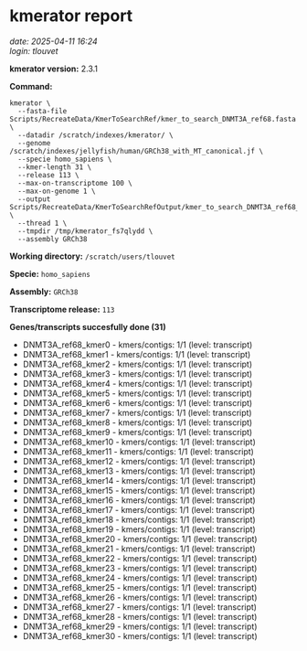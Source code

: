 # kmerator report
*date: 2025-04-11 16:24*  
*login: tlouvet*

**kmerator version:** 2.3.1

**Command:**

```
kmerator \
  --fasta-file Scripts/RecreateData/KmerToSearchRef/kmer_to_search_DNMT3A_ref68.fasta \
  --datadir /scratch/indexes/kmerator/ \
  --genome /scratch/indexes/jellyfish/human/GRCh38_with_MT_canonical.jf \
  --specie homo_sapiens \
  --kmer-length 31 \
  --release 113 \
  --max-on-transcriptome 100 \
  --max-on-genome 1 \
  --output Scripts/RecreateData/KmerToSearchRefOutput/kmer_to_search_DNMT3A_ref68_output \
  --thread 1 \
  --tmpdir /tmp/kmerator_fs7qlydd \
  --assembly GRCh38
```

**Working directory:** `/scratch/users/tlouvet`

**Specie:** `homo_sapiens`

**Assembly:** `GRCh38`

**Transcriptome release:** `113`

**Genes/transcripts succesfully done (31)**

- DNMT3A_ref68_kmer0 - kmers/contigs: 1/1 (level: transcript)
- DNMT3A_ref68_kmer1 - kmers/contigs: 1/1 (level: transcript)
- DNMT3A_ref68_kmer2 - kmers/contigs: 1/1 (level: transcript)
- DNMT3A_ref68_kmer3 - kmers/contigs: 1/1 (level: transcript)
- DNMT3A_ref68_kmer4 - kmers/contigs: 1/1 (level: transcript)
- DNMT3A_ref68_kmer5 - kmers/contigs: 1/1 (level: transcript)
- DNMT3A_ref68_kmer6 - kmers/contigs: 1/1 (level: transcript)
- DNMT3A_ref68_kmer7 - kmers/contigs: 1/1 (level: transcript)
- DNMT3A_ref68_kmer8 - kmers/contigs: 1/1 (level: transcript)
- DNMT3A_ref68_kmer9 - kmers/contigs: 1/1 (level: transcript)
- DNMT3A_ref68_kmer10 - kmers/contigs: 1/1 (level: transcript)
- DNMT3A_ref68_kmer11 - kmers/contigs: 1/1 (level: transcript)
- DNMT3A_ref68_kmer12 - kmers/contigs: 1/1 (level: transcript)
- DNMT3A_ref68_kmer13 - kmers/contigs: 1/1 (level: transcript)
- DNMT3A_ref68_kmer14 - kmers/contigs: 1/1 (level: transcript)
- DNMT3A_ref68_kmer15 - kmers/contigs: 1/1 (level: transcript)
- DNMT3A_ref68_kmer16 - kmers/contigs: 1/1 (level: transcript)
- DNMT3A_ref68_kmer17 - kmers/contigs: 1/1 (level: transcript)
- DNMT3A_ref68_kmer18 - kmers/contigs: 1/1 (level: transcript)
- DNMT3A_ref68_kmer19 - kmers/contigs: 1/1 (level: transcript)
- DNMT3A_ref68_kmer20 - kmers/contigs: 1/1 (level: transcript)
- DNMT3A_ref68_kmer21 - kmers/contigs: 1/1 (level: transcript)
- DNMT3A_ref68_kmer22 - kmers/contigs: 1/1 (level: transcript)
- DNMT3A_ref68_kmer23 - kmers/contigs: 1/1 (level: transcript)
- DNMT3A_ref68_kmer24 - kmers/contigs: 1/1 (level: transcript)
- DNMT3A_ref68_kmer25 - kmers/contigs: 1/1 (level: transcript)
- DNMT3A_ref68_kmer26 - kmers/contigs: 1/1 (level: transcript)
- DNMT3A_ref68_kmer27 - kmers/contigs: 1/1 (level: transcript)
- DNMT3A_ref68_kmer28 - kmers/contigs: 1/1 (level: transcript)
- DNMT3A_ref68_kmer29 - kmers/contigs: 1/1 (level: transcript)
- DNMT3A_ref68_kmer30 - kmers/contigs: 1/1 (level: transcript)
